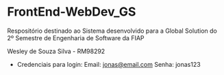 # FrontEnd-WebDev_GS
Respositório destinado ao Sistema desenvolvido para a Global Solution do 2º Semestre de Engenharia de Software da FIAP

Wesley de Souza Silva - RM98292

- Credenciais para login: 
Email: jonas@email.com
Senha: jonas123
